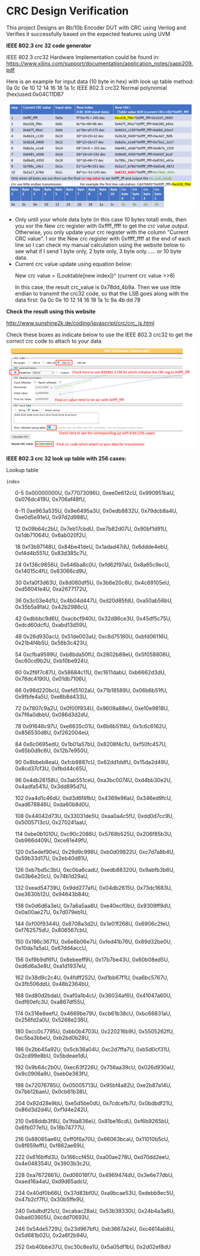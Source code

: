 # CRC Design Verification

This project Designs an 8b/10b Encoder DUT with CRC using Verilog and Verifies it successfully based on the expected features using UVM



**IEEE 802.3 crc 32 code generator**


IEEE 802.3 crc32 Hardware Implementation could be found in: https://www.xilinx.com/support/documentation/application_notes/xapp209.pdf

Here is an example for input data (10 byte in hex) with look up table method: 0a 0c 0e 10 12 14 16 18 1a 1c 
IEEE 802.3 crc32 Normal polynomial (hex)used:0x04C11DB7

![alt text](https://github.com/Asfagus/CRC-Design-Verification/blob/main/crc32.png)

<ul>
<li> Only until your whole data byte (in this case 10 bytes total) ends, then you xor the New crc register with 0xffff_ffff to get the crc value output. Otherwise, you only update your crc register with the column "Current CRC value". I xor the New crc register with 0xffff_ffff at the end of each line so I can check my manual calculation using the website below to see what if I send 1 byte only, 2 byte only, 3 byte only...... or 10 byte data.</li>
<li> Current crc value update using equation below:

New crc value = (Looktable[new index])^ (current crc value >>8) </li>

In this case, the result crc_value is 0x78dd_4b9a. Then we use little endian to transmit the crc32 code, so that the LSB goes along with the data first: 0a 0c 0e 10 12 14 16 18 1a 1c 9a 4b dd 78
</ul>

**Check the result using this website**


http://www.sunshine2k.de/coding/javascript/crc/crc_js.html

Check these boxes as indicate below to use the IEEE 802.3 crc32 to get the correct crc code to attach to your data
![alt text](https://github.com/Asfagus/CRC-Design-Verification/blob/main/crc32_websitechecker_example.png)

**IEEE 802.3 crc 32 look up table with 256 cases:**

Lookup table

    index
<ul>  0-5	  0x00000000U, 0x77073096U, 0xee0e612cU, 0x990951baU, 0x076dc419U, 0x706af48fU,</ul>
<ul>  6-11    0xe963a535U, 0x9e6495a3U, 0x0edb8832U, 0x79dcb8a4U, 0xe0d5e91eU, 0x97d2d988U,</ul>
<ul>  12      0x09b64c2bU, 0x7eb17cbdU, 0xe7b82d07U, 0x90bf1d91U, 0x1db71064U, 0x6ab020f2U,</ul>
<ul>  18      0xf3b97148U, 0x84be41deU, 0x1adad47dU, 0x6ddde4ebU, 0xf4d4b551U, 0x83d385c7U,</ul>
<ul>  24      0x136c9856U, 0x646ba8c0U, 0xfd62f97aU, 0x8a65c9ecU, 0x14015c4fU, 0x63066cd9U,</ul>
<ul>  30      0xfa0f3d63U, 0x8d080df5U, 0x3b6e20c8U, 0x4c69105eU, 0xd56041e4U, 0xa2677172U,</ul>
<ul>  36      0x3c03e4d1U, 0x4b04d447U, 0xd20d85fdU, 0xa50ab56bU, 0x35b5a8faU, 0x42b2986cU,</ul>
<ul>  42      0xdbbbc9d6U, 0xacbcf940U, 0x32d86ce3U, 0x45df5c75U, 0xdcd60dcfU, 0xabd13d59U,</ul>
<ul>  48      0x26d930acU, 0x51de003aU, 0xc8d75180U, 0xbfd06116U, 0x21b4f4b5U, 0x56b3c423U,</ul>
<ul>  54      0xcfba9599U, 0xb8bda50fU, 0x2802b89eU, 0x5f058808U, 0xc60cd9b2U, 0xb10be924U,</ul>
<ul>  60      0x2f6f7c87U, 0x58684c11U, 0xc1611dabU, 0xb6662d3dU, 0x76dc4190U, 0x01db7106U,</ul>
<ul>  66      0x98d220bcU, 0xefd5102aU, 0x71b18589U, 0x06b6b51fU, 0x9fbfe4a5U, 0xe8b8d433U,</ul>
<ul>  72      0x7807c9a2U, 0x0f00f934U, 0x9609a88eU, 0xe10e9818U, 0x7f6a0dbbU, 0x086d3d2dU,</ul>
<ul>  78      0x91646c97U, 0xe6635c01U, 0x6b6b51f4U, 0x1c6c6162U, 0x856530d8U, 0xf262004eU,</ul>
<ul>  84      0x6c0695edU, 0x1b01a57bU, 0x8208f4c1U, 0xf50fc457U, 0x65b0d9c6U, 0x12b7e950U,</ul>
<ul>  90      0x8bbeb8eaU, 0xfcb9887cU, 0x62dd1ddfU, 0x15da2d49U, 0x8cd37cf3U, 0xfbd44c65U,</ul>
<ul>  96      0x4db26158U, 0x3ab551ceU, 0xa3bc0074U, 0xd4bb30e2U, 0x4adfa541U, 0x3dd895d7U,</ul>
<ul>  102     0xa4d1c46dU, 0xd3d6f4fbU, 0x4369e96aU, 0x346ed9fcU, 0xad678846U, 0xda60b8d0U,</ul>
<ul>  108     0x44042d73U, 0x33031de5U, 0xaa0a4c5fU, 0xdd0d7cc9U, 0x5005713cU, 0x270241aaU,</ul>
<ul>  114     0xbe0b1010U, 0xc90c2086U, 0x5768b525U, 0x206f85b3U, 0xb966d409U, 0xce61e49fU,</ul>
<ul>  120     0x5edef90eU, 0x29d9c998U, 0xb0d09822U, 0xc7d7a8b4U, 0x59b33d17U, 0x2eb40d81U,</ul>
<ul>  126     0xb7bd5c3bU, 0xc0ba6cadU, 0xedb88320U, 0x9abfb3b6U, 0x03b6e20cU, 0x74b1d29aU,</ul>
<ul>  132     0xead54739U, 0x9dd277afU, 0x04db2615U, 0x73dc1683U, 0xe3630b12U, 0x94643b84U,</ul>
<ul>  138     0x0d6d6a3eU, 0x7a6a5aa8U, 0xe40ecf0bU, 0x9309ff9dU, 0x0a00ae27U, 0x7d079eb1U,</ul>
<ul>  144     0xf00f9344U, 0x8708a3d2U, 0x1e01f268U, 0x6906c2feU, 0xf762575dU, 0x806567cbU,</ul>
<ul>  150     0x196c3671U, 0x6e6b06e7U, 0xfed41b76U, 0x89d32be0U, 0x10da7a5aU, 0x67dd4accU,</ul>
<ul>  156     0xf9b9df6fU, 0x8ebeeff9U, 0x17b7be43U, 0x60b08ed5U, 0xd6d6a3e8U, 0xa1d1937eU,</ul>
<ul>  162     0x38d8c2c4U, 0x4fdff252U, 0xd1bb67f1U, 0xa6bc5767U, 0x3fb506ddU, 0x48b2364bU,</ul>
<ul>  168     0xd80d2bdaU, 0xaf0a1b4cU, 0x36034af6U, 0x41047a60U, 0xdf60efc3U, 0xa867df55U,</ul>
<ul>  174     0x316e8eefU, 0x4669be79U, 0xcb61b38cU, 0xbc66831aU, 0x256fd2a0U, 0x5268e236U,</ul>
<ul>  180     0xcc0c7795U, 0xbb0b4703U, 0x220216b9U, 0x5505262fU, 0xc5ba3bbeU, 0xb2bd0b28U,</ul>
<ul>  186     0x2bb45a92U, 0x5cb36a04U, 0xc2d7ffa7U, 0xb5d0cf31U, 0x2cd99e8bU, 0x5bdeae1dU,</ul>
<ul>  192     0x9b64c2b0U, 0xec63f226U, 0x756aa39cU, 0x026d930aU, 0x9c0906a9U, 0xeb0e363fU,</ul>
<ul>  198     0x72076785U, 0x05005713U, 0x95bf4a82U, 0xe2b87a14U, 0x7bb12baeU, 0x0cb61b38U,</ul>
<ul>  204     0x92d28e9bU, 0xe5d5be0dU, 0x7cdcefb7U, 0x0bdbdf21U, 0x86d3d2d4U, 0xf1d4e242U,</ul>
<ul>  210     0x68ddb3f8U, 0x1fda836eU, 0x81be16cdU, 0xf6b9265bU, 0x6fb077e1U, 0x18b74777U,</ul>
<ul>  216     0x88085ae6U, 0xff0f6a70U, 0x66063bcaU, 0x11010b5cU, 0x8f659effU, 0xf862ae69U,</ul>
<ul>  222     0x616bffd3U, 0x166ccf45U, 0xa00ae278U, 0xd70dd2eeU, 0x4e048354U, 0x3903b3c2U,</ul>
<ul>  228     0xa7672661U, 0xd06016f7U, 0x4969474dU, 0x3e6e77dbU, 0xaed16a4aU, 0xd9d65adcU,</ul>
<ul>  234     0x40df0b66U, 0x37d83bf0U, 0xa9bcae53U, 0xdebb9ec5U, 0x47b2cf7fU, 0x30b5ffe9U,</ul>
<ul>  240     0xbdbdf21cU, 0xcabac28aU, 0x53b39330U, 0x24b4a3a6U, 0xbad03605U, 0xcdd70693U,</ul>
<ul>  246     0x54de5729U, 0x23d967bfU, 0xb3667a2eU, 0xc4614ab8U, 0x5d681b02U, 0x2a6f2b94U,</ul>
<ul>  252     0xb40bbe37U, 0xc30c8ea1U, 0x5a05df1bU, 0x2d02ef8dU</ul>

